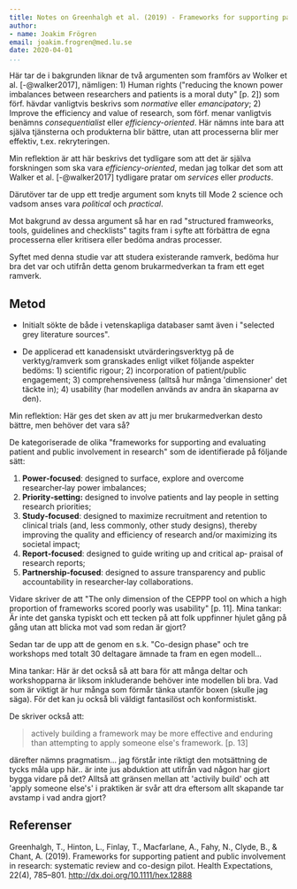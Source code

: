 ```yaml
---
title: Notes on Greenhalgh et al. (2019) - Frameworks for supporting patient and public involvement in research - systematic review and co-design pilot
author:
- name: Joakim Frögren
email: joakim.frogren@med.lu.se
date: 2020-04-01
...
```


Här tar de i bakgrunden liknar de två argumenten som framförs av Wolker et al. [-@walker2017], nämligen: 1) Human rights ("reducing the known power imbalances between researchers and patients is a moral duty" [p. 2]) som förf. hävdar vanligtvis beskrivs som _normative_ eller _emancipatory_; 2) Improve the efficiency and value of research, som förf. menar vanligtvis benämns _consequentialist_ eller _efficiency-oriented_. Här nämns inte bara att själva tjänsterna och produkterna blir bättre, utan att processerna blir mer effektiv, t.ex. rekryteringen.

Min reflektion är att här beskrivs det tydligare som att det är själva forskningen som ska vara _efficiency-oriented_, medan jag tolkar det som att Walker et al. [-@walker2017] tydligare pratar om _services_ eller _products_.

Därutöver tar de upp ett tredje argument som knyts till Mode 2 science och vadsom anses vara _political_ och _practical_.

Mot bakgrund av dessa argument så har en rad "structured framweorks, tools, guidelines and checklists" tagits fram i syfte att förbättra de egna processerna eller kritisera eller bedöma andras processer.

Syftet med denna studie var att studera existerande ramverk, bedöma hur bra det var och utifrån detta genom brukarmedverkan ta fram ett eget ramverk.

## Metod

- Initialt sökte de både i vetenskapliga databaser samt även i "selected grey literature sources".

- De applicerad ett kanadensiskt utvärderingsverktyg på de verktyg/ramverk som granskades enligt vilket följande aspekter bedöms: 1) scientific rigour; 2) incorporation of patient/public engagement; 3) comprehensiveness (alltså hur många 'dimensioner' det täckte in); 4) usability (har modellen används av andra än skaparna av den).

Min reflektion: Här ges det sken av att ju mer brukarmedverkan desto bättre, men behöver det vara så?

De kategoriserade de olika "frameworks for supporting and evaluating patient and public involvement in research" som de identifierade på följande sätt:

1. **Power‐focused**: designed to surface, explore and overcome
researcher‐lay power imbalances;
2. **Priority‐setting:** designed to involve patients and lay people in
setting research priorities;
3. **Study‐focused**: designed to maximize recruitment and retention to clinical trials (and, less commonly, other study designs), thereby 
improving the quality and efficiency of research and/or maximizing its societal impact; 
4. **Report‐focused**: designed to guide writing up and critical ap‐
praisal of research reports;
5. **Partnership‐focused**: designed to assure transparency and public
accountability in researcher‐lay collaborations.


Vidare skriver de att "The only dimension of the CEPPP tool on which a high proportion of frameworks scored poorly was usability" [p. 11]. Mina tankar: Är inte det ganska typiskt och ett tecken på att folk uppfinner hjulet gång på gång utan att blicka mot vad som redan är gjort? 

Sedan tar de upp att de genom en s.k. "Co-design phase" och tre workshops med totalt 30 deltagare ämnade ta fram en egen modell...

Mina tankar: Här är det också så att bara för att många deltar och workshopparna är liksom inkluderande behöver inte modellen bli bra. Vad som är viktigt är hur många som förmår tänka utanför boxen (skulle jag säga). För det kan ju också bli väldigt fantasilöst och konformistiskt.

De skriver också att:

> actively building a framework may be more effective and enduring than attempting to apply someone else's framework. [p. 13]

därefter nämns pragmatism... jag förstår inte riktigt den motsättning de tycks måla upp här.. är inte jus abduktion att utifrån vad någon har gjort bygga vidare på det? Alltså att gränsen mellan att 'activily build' och att 'apply someone else's' i praktiken är svår att dra eftersom allt skapande tar avstamp i vad andra gjort?

## Referenser

Greenhalgh, T., Hinton, L., Finlay, T., Macfarlane, A., Fahy, N.,
  Clyde, B., & Chant, A. (2019). Frameworks for supporting patient and
  public involvement in research: systematic review and co-design
  pilot. Health Expectations, 22(4),
  785–801. <http://dx.doi.org/10.1111/hex.12888>
